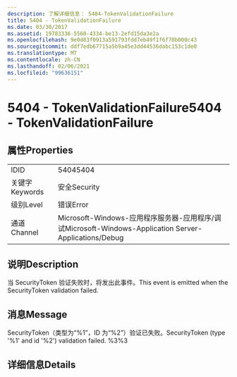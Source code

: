 ```yaml
---
description: 了解详细信息： 5404-TokenValidationFailure
title: 5404 - TokenValidationFailure
ms.date: 03/30/2017
ms.assetid: 19783336-5560-4334-be13-2efd15da3e2a
ms.openlocfilehash: 9e0d83f0913a591793fdd7eb49f1f6f70b000c43
ms.sourcegitcommit: ddf7edb67715a5b9a45e3dd44536dabc153c1de0
ms.translationtype: MT
ms.contentlocale: zh-CN
ms.lasthandoff: 02/06/2021
ms.locfileid: "99636151"
---
```

# <a name="5404---tokenvalidationfailure"></a><span data-ttu-id="cf9a2-103">5404 - TokenValidationFailure</span><span class="sxs-lookup"><span data-stu-id="cf9a2-103">5404 - TokenValidationFailure</span></span>

## <a name="properties"></a><span data-ttu-id="cf9a2-104">属性</span><span class="sxs-lookup"><span data-stu-id="cf9a2-104">Properties</span></span>  
  
|||  
|-|-|  
|<span data-ttu-id="cf9a2-105">ID</span><span class="sxs-lookup"><span data-stu-id="cf9a2-105">ID</span></span>|<span data-ttu-id="cf9a2-106">5404</span><span class="sxs-lookup"><span data-stu-id="cf9a2-106">5404</span></span>|  
|<span data-ttu-id="cf9a2-107">关键字</span><span class="sxs-lookup"><span data-stu-id="cf9a2-107">Keywords</span></span>|<span data-ttu-id="cf9a2-108">安全</span><span class="sxs-lookup"><span data-stu-id="cf9a2-108">Security</span></span>|  
|<span data-ttu-id="cf9a2-109">级别</span><span class="sxs-lookup"><span data-stu-id="cf9a2-109">Level</span></span>|<span data-ttu-id="cf9a2-110">错误</span><span class="sxs-lookup"><span data-stu-id="cf9a2-110">Error</span></span>|  
|<span data-ttu-id="cf9a2-111">通道</span><span class="sxs-lookup"><span data-stu-id="cf9a2-111">Channel</span></span>|<span data-ttu-id="cf9a2-112">Microsoft-Windows-应用程序服务器-应用程序/调试</span><span class="sxs-lookup"><span data-stu-id="cf9a2-112">Microsoft-Windows-Application Server-Applications/Debug</span></span>|  
  
## <a name="description"></a><span data-ttu-id="cf9a2-113">说明</span><span class="sxs-lookup"><span data-stu-id="cf9a2-113">Description</span></span>  

 <span data-ttu-id="cf9a2-114">当 SecurityToken 验证失败时，将发出此事件。</span><span class="sxs-lookup"><span data-stu-id="cf9a2-114">This event is emitted when the SecurityToken validation failed.</span></span>  
  
## <a name="message"></a><span data-ttu-id="cf9a2-115">消息</span><span class="sxs-lookup"><span data-stu-id="cf9a2-115">Message</span></span>  

 <span data-ttu-id="cf9a2-116">SecurityToken（类型为“%1”，ID 为“%2”）验证已失败。</span><span class="sxs-lookup"><span data-stu-id="cf9a2-116">SecurityToken (type '%1' and id '%2') validation failed.</span></span> <span data-ttu-id="cf9a2-117">%3</span><span class="sxs-lookup"><span data-stu-id="cf9a2-117">%3</span></span>  
  
## <a name="details"></a><span data-ttu-id="cf9a2-118">详细信息</span><span class="sxs-lookup"><span data-stu-id="cf9a2-118">Details</span></span>
